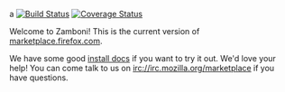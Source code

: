 
a
[![Build Status](https://travis-ci.org/mozilla/zamboni.svg?branch=master)](https://travis-ci.org/mozilla/zamboni)
[![Coverage Status](https://img.shields.io/coveralls/mozilla/zamboni.svg)](https://coveralls.io/r/mozilla/zamboni)

Welcome to Zamboni!  This is the current version of [marketplace.firefox.com](https://marketplace.firefox.com).

We have some good [install docs](http://zamboni.readthedocs.org/en/latest/topics/install-zamboni/index.html)
if you want to try it out.  We'd love your help!  You can come talk to us on
[irc://irc.mozilla.org/marketplace](irc://irc.mozilla.org/marketplace) if you
have questions.
